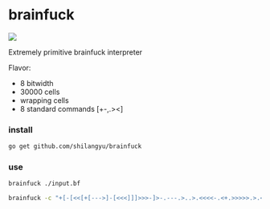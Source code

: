 # brainfuck

[![](https://github.com/shilangyu/brainfuck/workflows/Brainfuck/badge.svg)](https://github.com/shilangyu/brainfuck/actions)

Extremely primitive brainfuck interpreter

Flavor:

- 8 bitwidth
- 30000 cells
- wrapping cells
- 8 standard commands [+-,.><]

### install

```sh
go get github.com/shilangyu/brainfuck
```

### use

```sh
brainfuck ./input.bf
```

```sh
brainfuck -c "+[-[<<[+[--->]-[<<<]]]>>>-]>-.---.>..>.<<<<-.<+.>>>>>.>.<<.<-."
```
